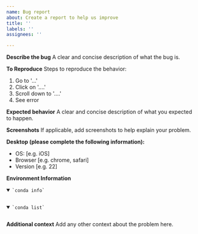```yaml
---
name: Bug report
about: Create a report to help us improve
title: ''
labels: ''
assignees: ''

---
```


**Describe the bug**
A clear and concise description of what the bug is.

**To Reproduce**
Steps to reproduce the behavior:
1. Go to '...'
2. Click on '....'
3. Scroll down to '....'
4. See error

**Expected behavior**
A clear and concise description of what you expected to happen.

**Screenshots**
If applicable, add screenshots to help explain your problem.

**Desktop (please complete the following information):**
 - OS: [e.g. iOS]
 - Browser [e.g. chrome, safari]
 - Version [e.g. 22]

**Environment Information**
<details open><summary><code>`conda info`</code></summary><p>
<!-- between the ticks below, paste the output of 'conda info' -->

```

```
</p></details>



<details open><summary><code>`conda list`</code></summary><p>
<!-- between the ticks below, paste the output of 'conda list' -->

```

```
</p></details>

**Additional context**
Add any other context about the problem here.
